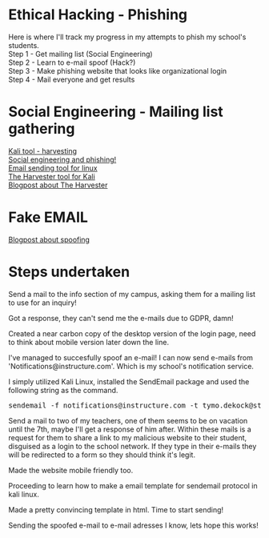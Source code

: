 # Ethical Hacking - Phishing
Here is where I'll track my progress in my attempts to phish my school's students. <br>
Step 1 - Get mailing list (Social Engineering) <br>
Step 2 - Learn to e-mail spoof (Hack?) <br>
Step 3 - Make phishing website that looks like organizational login <br>
Step 4 - Mail everyone and get results <br>
 
# Social Engineering - Mailing list gathering
<a href="https://tools.kali.org/information-gathering/theharvester">Kali tool - harvesting</a><br>
<a href="https://www.dionach.com/blog/social-engineering-and-phishing-email-attacks">Social engineering and phishing!</a><br>
<a href="https://github.com/mogaal/sendemail">Email sending tool for linux</a><br>
<a href="https://github.com/laramies/theHarvester">The Harvester tool for Kali</a><br>
<a href="https://null-byte.wonderhowto.com/how-to/scrape-target-email-addresses-with-theharvester-0176307/">Blogpost about The Harvester</a>
# Fake EMAIL
<a href="https://dylan.tweney.com/2017/10/25/how-to-fake-an-email-from-almost-anyone-in-under-5-minutes/">Blogpost about spoofing</a>




# Steps undertaken
<p>Send a mail to the info section of my campus, asking them for a mailing list to use for an inquiry!</p>
<p>Got a response, they can't send me the e-mails due to GDPR, damn!</p>
<p>Created a near carbon copy of the desktop version of the login page, need to think about mobile version later down the line. </p>

<p>I've managed to succesfully spoof an e-mail! I can now send e-mails from 'Notifications@instructure.com'. Which is my school's notification service.</p>
<p>I simply utilized Kali Linux, installed the SendEmail package and used the following string as the command.</p>
<pre>sendemail -f notifications@instructure.com -t tymo.dekock@student.kdg.be -m "Hello world" -s uit.telenet.be -u "Canvas notification"</pre>
<p>Send a mail to two of my teachers, one of them seems to be on vacation until the 7th, maybe I'll get a response of him after. Within these mails is a request for them to share a link to my malicious website to their student, disguised as a login to the school network. If they type in their e-mails they will be redirected to a form so they should think it's legit. </p>
<p>Made the website mobile friendly too.</p>
<p>Proceeding to learn how to make a email template for sendemail protocol in kali linux.</p>

<p>Made a pretty convincing template in html. Time to start sending!</p>
<p>Sending the spoofed e-mail to e-mail adresses I know, lets hope this works!</p>
